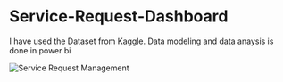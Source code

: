 # Service-Request-Dashboard

I have used the Dataset from Kaggle. Data modeling and data anaysis is done in power bi

![Service Request Management](https://github.com/aruleesh/Service-Request-Dashboard/assets/126934350/38e2bc51-0cd6-4b11-aeda-174fd82d40bc)
